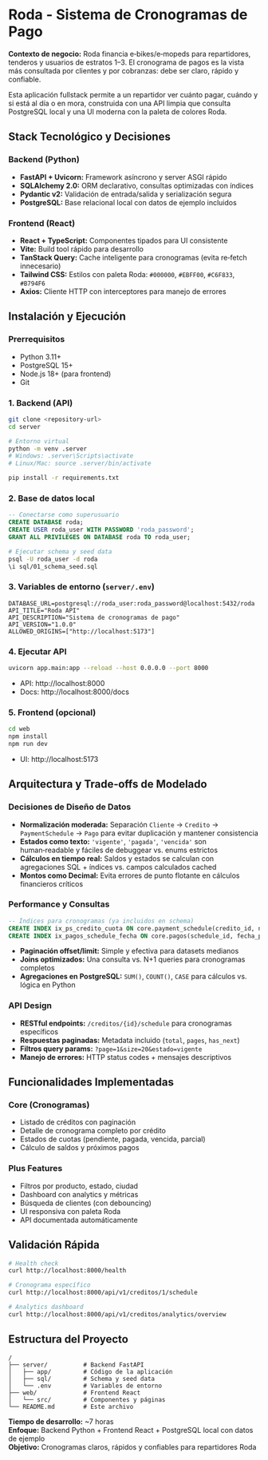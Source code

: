 # Roda - Sistema de Cronogramas de Pago

**Contexto de negocio:** Roda financia e‑bikes/e‑mopeds para repartidores, tenderos y usuarios de estratos 1–3. El cronograma de pagos es la vista más consultada por clientes y por cobranzas: debe ser claro, rápido y confiable.

Esta aplicación fullstack permite a un repartidor ver cuánto pagar, cuándo y si está al día o en mora, construida con una API limpia que consulta PostgreSQL local y una UI moderna con la paleta de colores Roda.

## Stack Tecnológico y Decisiones

### Backend (Python)

- **FastAPI + Uvicorn:** Framework asíncrono y server ASGI rápido
- **SQLAlchemy 2.0:** ORM declarativo, consultas optimizadas con índices
- **Pydantic v2:** Validación de entrada/salida y serialización segura
- **PostgreSQL:** Base relacional local con datos de ejemplo incluidos

### Frontend (React)

- **React + TypeScript:** Componentes tipados para UI consistente
- **Vite:** Build tool rápido para desarrollo
- **TanStack Query:** Cache inteligente para cronogramas (evita re‑fetch innecesario)
- **Tailwind CSS:** Estilos con paleta Roda: `#000000`, `#EBFF00`, `#C6F833`, `#B794F6`
- **Axios:** Cliente HTTP con interceptores para manejo de errores

## Instalación y Ejecución

### Prerrequisitos

- Python 3.11+
- PostgreSQL 15+
- Node.js 18+ (para frontend)
- Git

### 1. Backend (API)

```bash
git clone <repository-url>
cd server

# Entorno virtual
python -m venv .server
# Windows: .server\Scripts\activate
# Linux/Mac: source .server/bin/activate

pip install -r requirements.txt
```

### 2. Base de datos local

```sql
-- Conectarse como superusuario
CREATE DATABASE roda;
CREATE USER roda_user WITH PASSWORD 'roda_password';
GRANT ALL PRIVILEGES ON DATABASE roda TO roda_user;
```

```bash
# Ejecutar schema y seed data
psql -U roda_user -d roda
\i sql/01_schema_seed.sql
```

### 3. Variables de entorno (`server/.env`)

```env
DATABASE_URL=postgresql://roda_user:roda_password@localhost:5432/roda
API_TITLE="Roda API"
API_DESCRIPTION="Sistema de cronogramas de pago"
API_VERSION="1.0.0"
ALLOWED_ORIGINS=["http://localhost:5173"]
```

### 4. Ejecutar API

```bash
uvicorn app.main:app --reload --host 0.0.0.0 --port 8000
```

- API: http://localhost:8000
- Docs: http://localhost:8000/docs

### 5. Frontend (opcional)

```bash
cd web
npm install
npm run dev
```

- UI: http://localhost:5173

## Arquitectura y Trade‑offs de Modelado

### Decisiones de Diseño de Datos

- **Normalización moderada:** Separación `Cliente` → `Credito` → `PaymentSchedule` → `Pago` para evitar duplicación y mantener consistencia
- **Estados como texto:** `'vigente'`, `'pagada'`, `'vencida'` son human‑readable y fáciles de debuggear vs. enums estrictos
- **Cálculos en tiempo real:** Saldos y estados se calculan con agregaciones SQL + índices vs. campos calculados cached
- **Montos como Decimal:** Evita errores de punto flotante en cálculos financieros críticos

### Performance y Consultas

```sql
-- Índices para cronogramas (ya incluidos en schema)
CREATE INDEX ix_ps_credito_cuota ON core.payment_schedule(credito_id, num_cuota);
CREATE INDEX ix_pagos_schedule_fecha ON core.pagos(schedule_id, fecha_pago);
```

- **Paginación offset/limit:** Simple y efectiva para datasets medianos
- **Joins optimizados:** Una consulta vs. N+1 queries para cronogramas completos
- **Agregaciones en PostgreSQL:** `SUM()`, `COUNT()`, `CASE` para cálculos vs. lógica en Python

### API Design

- **RESTful endpoints:** `/creditos/{id}/schedule` para cronogramas específicos
- **Respuestas paginadas:** Metadata incluido (`total`, `pages`, `has_next`)
- **Filtros query params:** `?page=1&size=20&estado=vigente`
- **Manejo de errores:** HTTP status codes + mensajes descriptivos

## Funcionalidades Implementadas

### Core (Cronogramas)

- Listado de créditos con paginación
- Detalle de cronograma completo por crédito
- Estados de cuotas (pendiente, pagada, vencida, parcial)
- Cálculo de saldos y próximos pagos

### Plus Features

- Filtros por producto, estado, ciudad
- Dashboard con analytics y métricas
- Búsqueda de clientes (con debouncing)
- UI responsiva con paleta Roda
- API documentada automáticamente

## Validación Rápida

```bash
# Health check
curl http://localhost:8000/health

# Cronograma específico
curl http://localhost:8000/api/v1/creditos/1/schedule

# Analytics dashboard
curl http://localhost:8000/api/v1/creditos/analytics/overview
```

## Estructura del Proyecto

```
/
├── server/          # Backend FastAPI
│   ├── app/         # Código de la aplicación
│   ├── sql/         # Schema y seed data
│   └── .env         # Variables de entorno
├── web/             # Frontend React
│   └── src/         # Componentes y páginas
└── README.md        # Este archivo
```

**Tiempo de desarrollo:** ~7 horas  
**Enfoque:** Backend Python + Frontend React + PostgreSQL local con datos de ejemplo  
**Objetivo:** Cronogramas claros, rápidos y confiables para repartidores Roda
